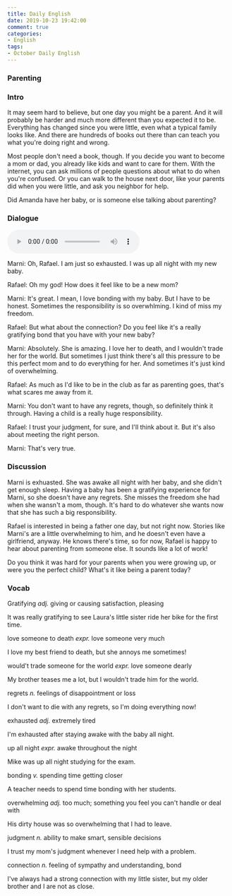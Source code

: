 ```yaml
---
title: Daily English
date: 2019-10-23 19:42:00
comment: true
categories:
- English
tags:
- October Daily English
---
```


### Parenting

### Intro
It may seem hard to believe, but one day you might be a parent. And it will probably be harder and much more different than you expected it to be. Everything has changed since you were little, even what a typical family looks like. And there are hundreds of books out there than can teach you what you're doing right and wrong.

Most people don't need a book, though. If you decide you want to become a mom or dad, you already like kids and want to care for them. With the internet, you can ask millions of people questions about what to do when you're confused. Or you can walk to the house next door, like your parents did when you were little, and ask you neighbor for help.

Did Amanda have her baby, or is someone else talking about parenting?

### Dialogue
<audio controls>
  <source src="https://audio.englishbaby.com/standard_lesson/dialog_audio/0000/0000/0006/6566_1393569336_511321.mp3" />
</audio>

Marni: Oh, Rafael. I am just so exhausted. I was up all night with my new baby.

Rafael: Oh my god! How does it feel like to be a new mom?

Marni: It's great. I mean, I love bonding with my baby. But I have to be honest. Sometimes the responsibility is so overwhlming. I kind of miss my freedom.

Rafael: But what about the connection? Do you feel like it's a really gratifying bond that you have with your new baby?

Marni: Absolutely. She is amazing. I love her to death, and I wouldn't trade her for the world. But sometimes I just think there's all this pressure to be this perfect mom and to do everything for her. And sometimes it's just kind of overwhelming.

Rafael: As much as I'd like to be in the club as far as parenting goes, that's what scares me away from it.

Marni: You don't want to have any regrets, though, so definitely think it through. Having a child is a really huge responsibility.

Rafael: I trust your judgment, for sure, and I'll think about it. But it's also about meeting the right person.

Marni: That's very true.

### Discussion
Marni is exhuasted. She was awake all night with her baby, and she didn't get enough sleep. Having a baby has been a gratifying experience for Marni, so she doesn't have any regrets. She misses the freedom she had when she wansn't a mom, though. It's hard to do whatever she wants now that she has such a big responsibility.

Rafael is interested in being a father one day, but not right now. Stories like Marni's are a little overwhelming to him, and he doesn't even have a girlfriend, anyway. He knows there's time, so for now, Rafael is happy to hear about parenting from someone else. It sounds like a lot of work!

Do you think it was hard for your parents when you were growing up, or were you the perfect child? What's it like being a parent today?

### Vocab
Gratifying *adj.*
  giving or causing satisfaction, pleasing

  It was really gratifying to see Laura's little sister ride her bike for the first time.

love someone to death *expr.*
  love someone very much

  I love my best friend to death, but she annoys me sometimes!

would't trade someone for the world *expr.*
  love someone dearly
  
  My brother teases me a lot, but I wouldn't trade him for the world.

regrets *n.*
  feelings of disappointment or loss

  I don't want to die with any regrets, so I'm doing everything now!

exhausted *adj.*
  extremely tired

  I'm exhausted after staying awake with the baby all night.

up all night *expr.*
  awake throughout the night

  Mike was up all night studying for the exam.

bonding *v.*
  spending time getting closer

  A teacher needs to spend time bonding with her students.

overwhelming *adj.*
  too much; something you feel you can't handle or deal with

  His dirty house was so overwhelming that I had to leave.

judgment *n.*
  ability to make smart, sensible decisions
  
  I trust my mom's judgment whenever I need help with a problem.

connection *n.*
  feeling of sympathy and understanding, bond

  I've always had a strong connection with my little sister, but my older brother and I are not as close.

